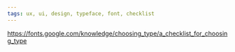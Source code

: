 ```yaml
---
tags: ux, ui, design, typeface, font, checklist
---
```

https://fonts.google.com/knowledge/choosing_type/a_checklist_for_choosing_type